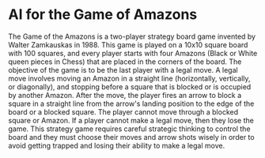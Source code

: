 # AI for the Game of Amazons

The Game of the Amazons is a two-player strategy board game invented by Walter Zamkauskas in 1988. This game is played on a 10x10 square board with 100 squares, and every player starts with four Amazons (Black or White queen pieces in Chess) that are placed in the corners of the board. The objective of the game is to be the last player with a legal move. A legal move involves moving an Amazon in a straight line (horizontally, vertically, or diagonally), and stopping before a square that is blocked or is occupied by another Amazon. After the move, the player fires an arrow to block a square in a straight line from the arrow's landing position to the edge of the board or a blocked square. The player cannot move through a blocked square or Amazon. If a player cannot make a legal move, then they lose the game. This strategy game requires careful strategic thinking to control the board and they must choose their moves and arrow shots wisely in order to avoid getting trapped and losing their ability to make a legal move.

